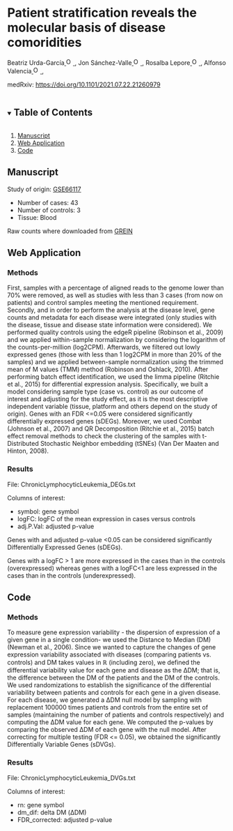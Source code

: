 <!-- PROJECT SHIELDS -->
<!--
*** I'm using markdown "reference style" links for readability.
*** Reference links are enclosed in brackets [ ] instead of parentheses ( ).
*** See the bottom of this document for the declaration of the reference variables
*** for contributors-url, forks-url, etc. This is an optional, concise syntax you may use.
*** https://www.markdownguide.org/basic-syntax/#reference-style-links
-->

# Patient stratification reveals the molecular basis of disease comoridities
Beatriz Urda-García<a href="https://orcid.org/0000-0002-3845-5751">
<img alt="ORCID logo" src="https://info.orcid.org/wp-content/uploads/2019/11/orcid_16x16.png" width="16" height="16" />
</a>, Jon Sánchez-Valle<a href="https://orcid.org/0000-0001-7959-6326">
<img alt="ORCID logo" src="https://info.orcid.org/wp-content/uploads/2019/11/orcid_16x16.png" width="16" height="16" />
</a>, Rosalba Lepore<a href="https://orcid.org/0000-0002-9481-2557">
<img alt="ORCID logo" src="https://info.orcid.org/wp-content/uploads/2019/11/orcid_16x16.png" width="16" height="16" />
</a>, Alfonso Valencia<a href="https://orcid.org/0000-0002-8937-6789">
<img alt="ORCID logo" src="https://info.orcid.org/wp-content/uploads/2019/11/orcid_16x16.png" width="16" height="16" />
</a>,

medRxiv: <a href="https://https://doi.org/10.1101/2021.07.22.21260979">https://doi.org/10.1101/2021.07.22.21260979</a>

<!-- TABLE OF CONTENTS -->
<details open="open">
  <summary><h2 style="display: inline-block">Table of Contents</h2></summary>
  <ol>
    <li>
      <a href="#manuscript">Manuscript</a>
    </li>
    <li>
      <a href="#web-application">Web Application</a>
    </li>
    <li><a href="#code">Code</a></li>
  </ol>
</details>



<!-- ABOUT THE PROJECT -->
## Manuscript

Study of origin: <a href="https://www.ncbi.nlm.nih.gov/geo/query/acc.cgi?acc=GSE66117">GSE66117</a>

- Number of cases: 43
- Number of controls: 3
- Tissue: Blood

Raw counts where downloaded from <a href="http://www.ilincs.org/apps/grein/">GREIN</a>



<!-- GETTING STARTED -->
## Web Application

### Methods

First, samples with a percentage of aligned reads to the genome lower than 70% were removed, as well as studies with less than 3 cases (from now on patients) and control samples meeting the mentioned requirement. Secondly, and in order to perform the analysis at the disease level, gene counts and metadata for each disease were integrated (only studies with the disease, tissue and disease state information were considered). We performed quality controls using the edgeR pipeline (Robinson et al., 2009) and we applied within-sample normalization by considering the logarithm of the counts-per-million (log2CPM). Afterwards, we filtered out lowly expressed genes (those with less than 1 log2CPM in more than 20% of the samples) and we applied between-sample normalization using the trimmed mean of M values (TMM) method (Robinson and Oshlack, 2010). After performing batch effect identification, we used the limma pipeline (Ritchie et al., 2015) for differential expression analysis. Specifically, we built a model considering sample type (case vs. control) as our outcome of interest and adjusting for the study effect, as it is the most descriptive independent variable (tissue, platform and others depend on the study of origin). Genes with an FDR <=0.05 were considered significantly differentially expressed genes (sDEGs). Moreover, we used Combat (Johnson et al., 2007) and QR Decomposition (Ritchie et al., 2015) batch effect removal methods to check the clustering of the samples with t-Distributed Stochastic Neighbor embedding (tSNEs) (Van Der Maaten and Hinton, 2008).

### Results

File:  ChronicLymphocyticLeukemia_DEGs.txt 

Columns of interest:
- symbol: gene symbol 
- logFC: logFC of the mean expression in cases versus controls
- adj.P.Val: adjusted p-value

Genes with and adjusted p-value <0.05 can be considered significantly Differentially Expressed Genes (sDEGs).

Genes with a logFC > 1 are more expressed in the cases than in the controls (overexpressed) whereas genes with a logFC<1 are less expressed in the cases than in the controls (underexpressed). 

## Code

### Methods

To measure gene expression variability - the dispersion of expression of a given gene in a single condition- we used the Distance to Median (DM) (Newman et al., 2006). Since we wanted to capture the changes of gene expression variability associated with diseases (comparing patients vs. controls) and DM takes values in ℝ (including zero), we defined the differential variability value for each gene and disease as the ∆DM; that is, the difference between the DM of the patients and the DM of the controls. We used randomizations to establish the significance of the differential variability between patients and controls for each gene in a given disease. For each disease, we generated a ΔDM null model by sampling with replacement 100000 times patients and controls from the entire set of samples (maintaining the number of patients and controls respectively) and computing the ΔDM value for each gene. We computed the p-values by comparing the observed ΔDM of each gene with the null model. After correcting for multiple testing (FDR <= 0.05), we obtained the significantly Differentially Variable Genes (sDVGs).

### Results

File:  ChronicLymphocyticLeukemia_DVGs.txt 

Columns of interest:
- rn: gene symbol 
- dm_dif: delta DM (ΔDM)
- FDR_corrected: adjusted p-value
